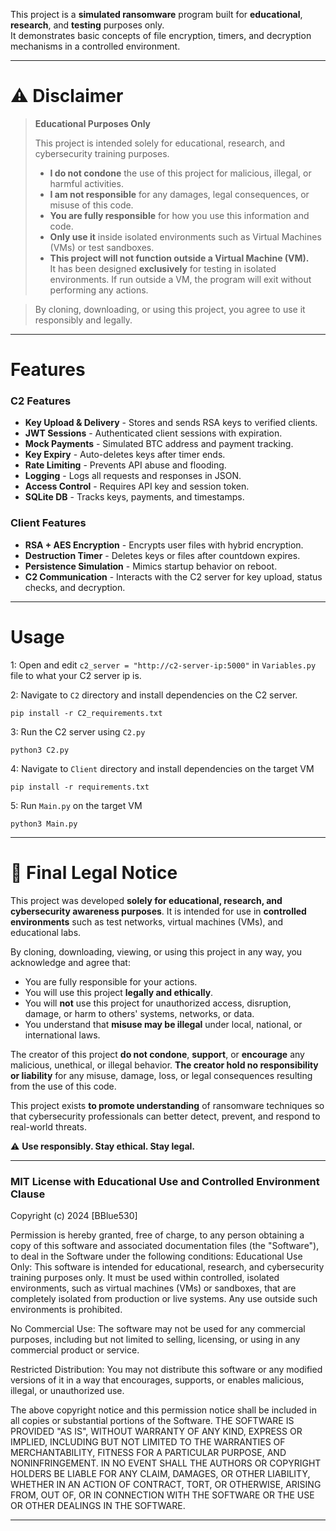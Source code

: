 This project is a **simulated ransomware** program built for **educational**, **research**, and **testing** purposes only.  
It demonstrates basic concepts of file encryption, timers, and decryption mechanisms in a controlled environment.

---

# ⚠️ Disclaimer

> **Educational Purposes Only**  
>  
> This project is intended solely for educational, research, and cybersecurity training purposes.  
>  
> - **I do not condone** the use of this project for malicious, illegal, or harmful activities.
> - **I am not responsible** for any damages, legal consequences, or misuse of this code.
> - **You are fully responsible** for how you use this information and code.
> - **Only use it** inside isolated environments such as Virtual Machines (VMs) or test sandboxes.
> - **This project will not function outside a Virtual Machine (VM).**  
>   It has been designed **exclusively** for testing in isolated environments. If run outside a VM, the program will exit without performing any actions.

> By cloning, downloading, or using this project, you agree to use it responsibly and legally.

---

# Features

### C2 Features
- **Key Upload & Delivery** - Stores and sends RSA keys to verified clients.
- **JWT Sessions** - Authenticated client sessions with expiration.
- **Mock Payments** - Simulated BTC address and payment tracking.
- **Key Expiry** - Auto-deletes keys after timer ends.
- **Rate Limiting** - Prevents API abuse and flooding.
- **Logging** - Logs all requests and responses in JSON.
- **Access Control** - Requires API key and session token.
- **SQLite DB** - Tracks keys, payments, and timestamps.

### Client Features
- **RSA + AES Encryption** - Encrypts user files with hybrid encryption.
- **Destruction Timer** - Deletes keys or files after countdown expires.
- **Persistence Simulation** - Mimics startup behavior on reboot.
- **C2 Communication** - Interacts with the C2 server for key upload, status checks, and decryption.

---
# Usage

1: Open and edit `c2_server = "http://c2-server-ip:5000"` in `Variables.py` file to what your C2 server ip is.

2: Navigate to `C2` directory and install dependencies on the C2 server.
```
pip install -r C2_requirements.txt
```

3: Run the C2 server using `C2.py`
```
python3 C2.py
```

4: Navigate to `Client` directory and install dependencies on the target VM
```
pip install -r requirements.txt
```

5: Run `Main.py` on the target VM
```
python3 Main.py
```


---

# 📜 Final Legal Notice

 This project was developed **solely for educational, research, and cybersecurity awareness purposes**.
 It is intended for use in **controlled environments** such as test networks, virtual machines (VMs), and educational labs.

 By cloning, downloading, viewing, or using this project in any way, you acknowledge and agree that:
 - You are fully responsible for your actions.
 - You will use this project **legally and ethically**.
 - You will **not** use this project for unauthorized access, disruption, damage, or harm to others' systems, networks, or data.
 - You understand that **misuse may be illegal** under local, national, or international laws.

 The creator of this project **do not condone**, **support**, or **encourage** any malicious, unethical, or illegal behavior.
 **The creator hold no responsibility or liability** for any misuse, damage, loss, or legal consequences resulting from the use of this code.

 This project exists **to promote understanding** of ransomware techniques so that cybersecurity professionals can better detect, prevent, and respond to real-world threats.

 ⚠️ **Use responsibly. Stay ethical. Stay legal.**

---

### MIT License with Educational Use and Controlled Environment Clause
Copyright (c) 2024 [BBlue530]

Permission is hereby granted, free of charge, to any person obtaining a copy of this software and associated documentation files (the "Software"), to deal in the Software under the following conditions:
Educational Use Only:
This software is intended for educational, research, and cybersecurity training purposes only. It must be used within controlled, isolated environments, such as virtual machines (VMs) or sandboxes, that are completely isolated from production or live systems. Any use outside such environments is prohibited.

No Commercial Use:
The software may not be used for any commercial purposes, including but not limited to selling, licensing, or using in any commercial product or service.

Restricted Distribution:
You may not distribute this software or any modified versions of it in a way that encourages, supports, or enables malicious, illegal, or unauthorized use.

The above copyright notice and this permission notice shall be included in all copies or substantial portions of the Software.
THE SOFTWARE IS PROVIDED "AS IS", WITHOUT WARRANTY OF ANY KIND, EXPRESS OR IMPLIED, INCLUDING BUT NOT LIMITED TO THE WARRANTIES OF MERCHANTABILITY, FITNESS FOR A PARTICULAR PURPOSE, AND NONINFRINGEMENT. IN NO EVENT SHALL THE AUTHORS OR COPYRIGHT HOLDERS BE LIABLE FOR ANY CLAIM, DAMAGES, OR OTHER LIABILITY, WHETHER IN AN ACTION OF CONTRACT, TORT, OR OTHERWISE, ARISING FROM, OUT OF, OR IN CONNECTION WITH THE SOFTWARE OR THE USE OR OTHER DEALINGS IN THE SOFTWARE.


---
